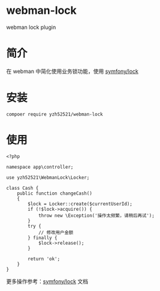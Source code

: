 # webman-lock
webman lock plugin 

# 简介
在 webman 中简化使用业务锁功能，使用 [symfony/lock](https://symfony.com/doc/current/components/lock.html)

# 安装

```
compoer require yzh52521/webman-lock
```
# 使用

```
<?php

namespace app\controller;

use yzh52521\WebmanLock\Locker;

class Cash {
    public function changeCash()
    {
        $lock = Locker::create($currentUserId);
        if (!$lock->acquire()) {
            throw new \Exception('操作太频繁，请稍后再试');
        }
        try {
            // 修改用户金额
        } finally {
            $lock->release();
        }
        
        return 'ok';
    }
}

```

更多操作参考：[symfony/lock](https://symfony.com/doc/current/components/lock.html) 文档
